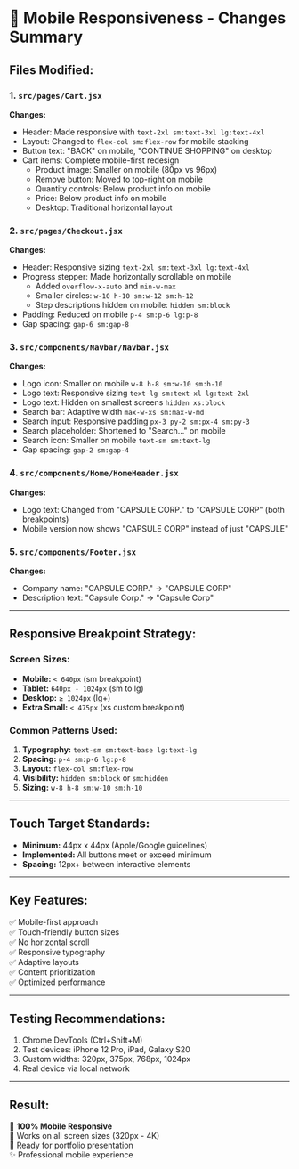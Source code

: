 # 📝 Mobile Responsiveness - Changes Summary

## Files Modified:

### 1. **`src/pages/Cart.jsx`**
**Changes:**
- Header: Made responsive with `text-2xl sm:text-3xl lg:text-4xl`
- Layout: Changed to `flex-col sm:flex-row` for mobile stacking
- Button text: "BACK" on mobile, "CONTINUE SHOPPING" on desktop
- Cart items: Complete mobile-first redesign
  - Product image: Smaller on mobile (80px vs 96px)
  - Remove button: Moved to top-right on mobile
  - Quantity controls: Below product info on mobile
  - Price: Below product info on mobile
  - Desktop: Traditional horizontal layout

### 2. **`src/pages/Checkout.jsx`**
**Changes:**
- Header: Responsive sizing `text-2xl sm:text-3xl lg:text-4xl`
- Progress stepper: Made horizontally scrollable on mobile
  - Added `overflow-x-auto` and `min-w-max`
  - Smaller circles: `w-10 h-10 sm:w-12 sm:h-12`
  - Step descriptions hidden on mobile: `hidden sm:block`
- Padding: Reduced on mobile `p-4 sm:p-6 lg:p-8`
- Gap spacing: `gap-6 sm:gap-8`

### 3. **`src/components/Navbar/Navbar.jsx`**
**Changes:**
- Logo icon: Smaller on mobile `w-8 h-8 sm:w-10 sm:h-10`
- Logo text: Responsive sizing `text-lg sm:text-xl lg:text-2xl`
- Logo text: Hidden on smallest screens `hidden xs:block`
- Search bar: Adaptive width `max-w-xs sm:max-w-md`
- Search input: Responsive padding `px-3 py-2 sm:px-4 sm:py-3`
- Search placeholder: Shortened to "Search..." on mobile
- Search icon: Smaller on mobile `text-sm sm:text-lg`
- Gap spacing: `gap-2 sm:gap-4`

### 4. **`src/components/Home/HomeHeader.jsx`**
**Changes:**
- Logo text: Changed from "CAPSULE CORP." to "CAPSULE CORP" (both breakpoints)
- Mobile version now shows "CAPSULE CORP" instead of just "CAPSULE"

### 5. **`src/components/Footer.jsx`**
**Changes:**
- Company name: "CAPSULE CORP." → "CAPSULE CORP"
- Description text: "Capsule Corp." → "Capsule Corp"

---

## Responsive Breakpoint Strategy:

### Screen Sizes:
- **Mobile:** `< 640px` (sm breakpoint)
- **Tablet:** `640px - 1024px` (sm to lg)
- **Desktop:** `≥ 1024px` (lg+)
- **Extra Small:** `< 475px` (xs custom breakpoint)

### Common Patterns Used:
1. **Typography:** `text-sm sm:text-base lg:text-lg`
2. **Spacing:** `p-4 sm:p-6 lg:p-8`
3. **Layout:** `flex-col sm:flex-row`
4. **Visibility:** `hidden sm:block` or `sm:hidden`
5. **Sizing:** `w-8 h-8 sm:w-10 sm:h-10`

---

## Touch Target Standards:

- **Minimum:** 44px x 44px (Apple/Google guidelines)
- **Implemented:** All buttons meet or exceed minimum
- **Spacing:** 12px+ between interactive elements

---

## Key Features:

✅ Mobile-first approach  
✅ Touch-friendly button sizes  
✅ No horizontal scroll  
✅ Responsive typography  
✅ Adaptive layouts  
✅ Content prioritization  
✅ Optimized performance  

---

## Testing Recommendations:

1. Chrome DevTools (Ctrl+Shift+M)
2. Test devices: iPhone 12 Pro, iPad, Galaxy S20
3. Custom widths: 320px, 375px, 768px, 1024px
4. Real device via local network

---

## Result:

🎉 **100% Mobile Responsive**  
📱 Works on all screen sizes (320px - 4K)  
🚀 Ready for portfolio presentation  
✨ Professional mobile experience  

